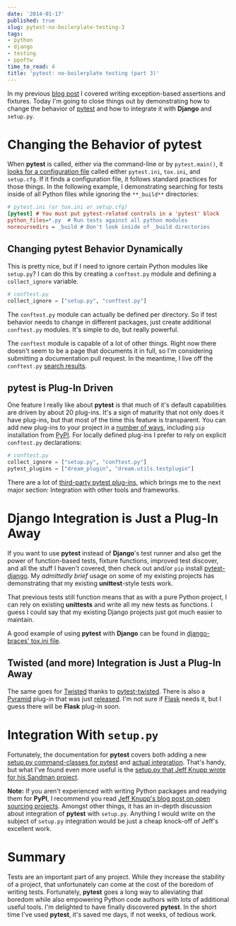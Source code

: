 ```yaml
---
date: '2014-01-17'
published: true
slug: pytest-no-boilerplate-testing-3
tags:
- python
- django
- testing
- ppoftw
time_to_read: 4
title: 'pytest: no-boilerplate testing (part 3)'
---
```


In my previous [blog
post](/pytest-no-boilerplate-testing-2.html) I
covered writing exception-based assertions and fixtures. Today I'm
going to close things out by demonstrating how to change the behavior of
[pytest](https://pytest.org/) and how to integrate it with **Django** and
`setup.py`.

Changing the Behavior of **pytest**
===================================

When **pytest** is called, either via the command-line or by
`pytest.main()`, it [looks for a configuration
file](https://pytest.org/latest/customize.html#how-test-configuration-is-read-from-configuration-ini-files)
called either `pytest.ini`, `tox.ini`, and `setup.cfg`. If it finds a
configuration file, it follows standard practices for those things. In
the following example, I demonstrating searching for tests inside of all
Python files while ignoring the `**_build**` directories:

``` ini
# pytest.ini (or tox.ini or setup.cfg)
[pytest] # You must put pytest-related controls in a 'pytest' block
python_files=*.py  # Run tests against all python modules
norecursedirs = _build # Don't look inside of _build directories
```

Changing **pytest** Behavior Dynamically
----------------------------------------

This is pretty nice, but if I need to ignore certain Python modules like
`setup.py`? I can do this by creating a `conftest.py` module and
defining a `collect_ignore` variable.

``` python
# conftest.py
collect_ignore = ["setup.py", "conftest.py"]
```

The `conftest.py` module can actually be defined per directory. So if
test behavior needs to change in different packages, just create
additional `conftest.py` modules. It's simple to do, but really
powerful.

The `conftest` module is capable of a lot of other things. Right now
there doesn't seem to be a page that documents it in full, so I'm
considering submitting a documentation pull request. In the meantime, I
live off the `conftest.py` [search
results](https://pytest.org/latest/search.html?q=conftest&check_keywords=yes&area=default).

**pytest** is Plug-In Driven
----------------------------

One feature I really like about **pytest** is that much of it's default
capabilities are driven by about 20 plug-ins. It's a sign of maturity
that not only does it have plug-ins, but that most of the time this
feature is transparent. You can add new plug-ins to your project in a
[number of
ways](https://pytest.org/latest/plugins.html#plugin-discovery-order-at-tool-startup),
including `pip` installation from [PyPI](https://pypi.python.org/pypi/).
For locally defined plug-ins I prefer to rely on explicit `conftest.py`
declarations:

``` python
# conftest.py
collect_ignore = ["setup.py", "conftest.py"]
pytest_plugins = ["dream_plugin", "dream.utils.testplugin"]
```

There are a lot of [third-party pytest
plug-ins](https://pypi.python.org/pypi?%3Aaction=search&term=pytest-&submit=search),
which brings me to the next major section: Integration with other tools
and frameworks.

Django Integration is Just a Plug-In Away
=========================================

If you want to use **pytest** instead of **Django**'s test runner and
also get the power of function-based tests, fixture functions, improved
test discover, and all the stuff I haven't covered, then check out
and/or `pip` install
[pytest-django](https://pypi.python.org/pypi/pytest-django). My
*admittedly brief* usage on some of my existing projects has
demonstrating that my existing **unittest**-style tests work.

That previous tests still function means that as with a pure Python
project, I can rely on existing **unittests** and write all my new tests
as functions. I guess I could say that my existing Django projects just
got much easier to maintain.

A good example of using **pytest** with **Django** can be found in
[django-braces' tox.ini
file](https://github.com/brack3t/django-braces/blob/master/tox.ini).

Twisted (and more) Integration is Just a Plug-In Away
-----------------------------------------------------

The same goes for [Twisted](https://twistedmatrix.com/) thanks to
[pytest-twisted](https://pypi.python.org/pypi/pytest-twisted). There is
also a [Pyramid](https://www.pylonsproject.org/) plug-in that was just
[released](https://pypi.python.org/pypi/pytest_pyramid). I'm not sure
if [Flask](https://flask.pocoo.org/) needs it, but I guess there will be
**Flask** plug-in soon.

Integration With `setup.py`
===========================

Fortunately, the documentation for **pytest** covers both adding a new
[setup.py command-classes for
pytest](https://pytest.org/latest/goodpractises.html#integrating-with-distutils-python-setup-py-test)
and [actual
integration](https://pytest.org/latest/goodpractises.html#integration-with-setuptools-test-commands).
That's handy, but what I've found even more useful is the [setup.py
that Jeff Knupp wrote for his Sandman
project](https://github.com/jeffknupp/sandman/blob/develop/setup.py).

**Note:** If you aren't experienced with writing Python packages and
readying them for **PyPI**, I recommend you read [Jeff Knupp's blog
post on open sourcing
projects](https://www.jeffknupp.com/blog/2013/08/16/open-sourcing-a-python-project-the-right-way/).
Amongst other things, it has an in-depth discussion about integration of
**pytest** with `setup.py`. Anything I would write on the subject of
`setup.py` integration would be just a cheap knock-off of Jeff's
excellent work.

Summary
=======

Tests are an important part of any project. While they increase the
stability of a project, that unfortunately can come at the cost of the
boredom of writing tests. Fortunately, **pytest** goes a long way to
alleviating that boredom while also empowering Python code authors with
lots of additional useful tools. I'm delighted to have finally
discovered **pytest**. In the short time I've used **pytest**, it's
saved me days, if not weeks, of tedious work.
